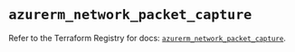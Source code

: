 # `azurerm_network_packet_capture`

Refer to the Terraform Registry for docs: [`azurerm_network_packet_capture`](https://registry.terraform.io/providers/hashicorp/azurerm/3.93.0/docs/resources/network_packet_capture).

